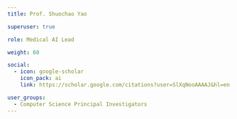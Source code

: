 ```yaml
---
title: Prof. Shuochao Yao

superuser: true

role: Medical AI Lead

weight: 60

social:
  - icon: google-scholar
    icon_pack: ai
    link: https://scholar.google.com/citations?user=SlXqNooAAAAJ&hl=en

user_groups:
  - Computer Science Principal Investigators
---
```

